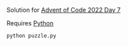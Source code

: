 Solution for [Advent of Code 2022 Day 7](https://adventofcode.com/2022/day/7)

Requires [Python](https://www.python.org/downloads/)

```
python puzzle.py
```